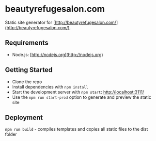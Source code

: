 # beautyrefugesalon.com

Static site generator for [http://beautyrefugesalon.com/](http://beautyrefugesalon.com/).


## Requirements

* Node.js: [http://nodejs.org](http://nodejs.org)


## Getting Started

* Clone the repo
* Install dependencies with `npm install`
* Start the development server with `npm start`:
[http://localhost:3111/](http://localhost:3111/)
* Use the `npm run start-prod` option to generate and preview the static site


## Deployment

`npm run build` - compiles templates and copies all static files to the dist folder
